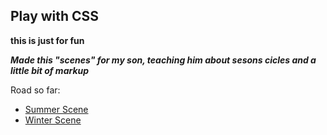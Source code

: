 ## Play with CSS
**this is just for fun**

***Made this "scenes" for my son, teaching him about sesons cicles and a little bit of markup***

Road so far:
 - [Summer Scene](https://lenani-zenart.github.io/css-play/css_files/CSS_Only_Summer_Scene.html)
 - [Winter Scene](https://lenani-zenart.github.io/css-play/css_files/CSS_Only_Winter_Scene.html)
 
